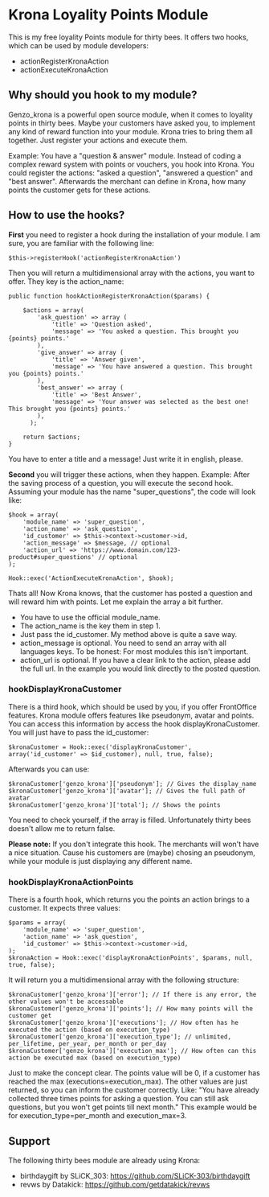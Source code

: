 # Krona Loyality Points Module
This is my free loyality Points module for thirty bees. It offers two hooks, which can be used by module developers:

 - actionRegisterKronaAction
 - actionExecuteKronaAction

## Why should you hook to my module?
Genzo_krona is a powerful open source module, when it comes to loyality points in thirty bees. Maybe your customers have asked you, to implement any kind of reward function into your module. Krona tries to bring them all together. Just register your actions and execute them.

Example: You have a "question & answer" module. Instead of coding a complex reward system with points or vouchers, you hook into Krona. You could register the actions: "asked a question", "answered a question" and "best answer". Afterwards the merchant can define in Krona, how many points the customer gets for these actions.

## How to use the hooks?
**First** you need to register a hook during the installation of your module. I am sure, you are familiar with the following line:

    $this->registerHook('actionRegisterKronaAction')
Then you will return a multidimensional array with the actions, you want to offer. They key is the action_name:

    public function hookActionRegisterKronaAction($params) {  
  
	    $actions = array(  
	        'ask_question' => array (
	            'title' => 'Question asked',
	            'message' => 'You asked a question. This brought you {points} points.'
	        ),
	        'give_answer' => array (
	            'title' => 'Answer given',
	            'message' => 'You have answered a question. This brought you {points} points.'
	        ),    
	        'best_answer' => array (
	            'title' => 'Best Answer',
	            'message' => 'Your answer was selected as the best one! This brought you {points} points.'
	        ),
		  );
	 
	    return $actions;  
	}
	
You have to enter a title and a message! Just write it in english, please.

**Second**  you will trigger these actions, when they happen. Example: After the saving process of a question, you will execute the second hook. Assuming your module has the name "super_questions", the code will look like:

    $hook = array(  
	    'module_name' => 'super_question',  
	    'action_name' => 'ask_question',  
	    'id_customer' => $this->context->customer->id,  
	    'action_message' => $message, // optional
	    'action_url' => 'https://www.domain.com/123-product#super_questions' // optional  
	);  
  
	Hook::exec('ActionExecuteKronaAction', $hook);

Thats all! Now Krona knows, that the customer has posted a question and will reward him with points. Let me explain the array a bit further. 

 - You have to use the official module_name.
 - The action_name is the key them in step 1. 
 - Just pass the id_customer. My method above is quite a save way.
 - action_message is optional. You need to send an array with all languages keys. To be honest: For most modules this isn't important.
 - action_url is optional. If you have a clear link to the action, please add the full url. In the example you would link directly to the posted question.

### hookDisplayKronaCustomer
There is a third hook, which should be used by you, if you offer FrontOffice features. Krona module offers features like pseudonym, avatar and points. You can access this information by access the hook displayKronaCustomer. You will just have to pass the id_customer:

    $kronaCustomer = Hook::exec('displayKronaCustomer', array('id_customer' => $id_customer), null, true, false);

Afterwards you can use:
    
    $kronaCustomer['genzo_krona']['pseudonym']; // Gives the display_name
    $kronaCustomer['genzo_krona']['avatar']; // Gives the full path of avatar
    $kronaCustomer['genzo_krona']['total']; // Shows the points
    
You need to check yourself, if the array is filled. Unfortunately thirty bees doesn't allow me to return false.

**Please note:** If you don't integrate this hook. The merchants will won't have a nice situation. Cause his customers are (maybe) chosing an pseudonym, while your module is just displaying any different name.

### hookDisplayKronaActionPoints
There is a fourth hook, which returns you the points an action brings to a customer. It expects three values:

    $params = array(
        'module_name' => 'super_question',
        'action_name' => 'ask_question',
        'id_customer' => $this->context->customer->id,
    );
    $kronaAction = Hook::exec('displayKronaActionPoints', $params, null, true, false);

It will return you a multidimensional array with the following structure:

    $kronaCustomer['genzo_krona']['error']; // If there is any error, the other values won't be accessable
    $kronaCustomer['genzo_krona']['points']; // How many points will the customer get
    $kronaCustomer['genzo_krona']['executions']; // How often has he executed the action (based on execution_type)
    $kronaCustomer['genzo_krona']['execution_type']; // unlimited, per_lifetime, per_year, per_month or per_day
    $kronaCustomer['genzo_krona']['execution_max']; // How often can this action be executed max (based on execution_type)
    
Just to make the concept clear. The points value will be 0, if a customer has reached the max (executions=execution_max).
The other values are just returned, so you can inform the customer correctly. Like: "You have already collected three times points for asking
a question. You can still ask questions, but you won't get points till next month." This example would be for
execution_type=per_month and execution_max=3.
    
## Support
The following thirty bees module are already using Krona:

- birthdaygift by SLiCK_303: https://github.com/SLiCK-303/birthdaygift
- revws by Datakick: https://github.com/getdatakick/revws
